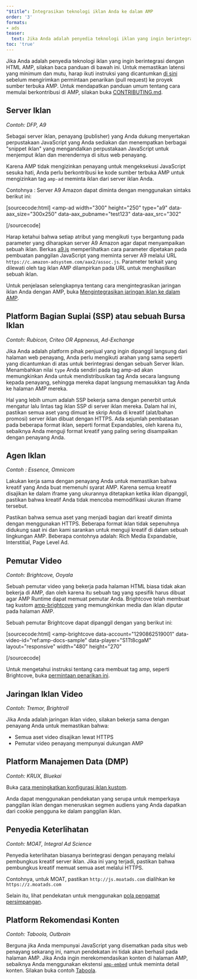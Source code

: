 ```yaml
---
"$title": Integrasikan teknologi iklan Anda ke dalam AMP
order: '3'
formats:
- ads
teaser:
  text: Jika Anda adalah penyedia teknologi iklan yang ingin berintegrasi dengan HTML AMP, silakan baca panduan di bawah ini.
toc: 'true'
---
```


<!--
This file is imported from https://github.com/ampproject/amphtml/blob/master/ads/_integration-guide.md.
Please do not change this file.
If you have found a bug or an issue please
have a look and request a pull request there.
-->

Jika Anda adalah penyedia teknologi iklan yang ingin berintegrasi dengan HTML AMP, silakan baca panduan di bawah ini. Untuk memastikan latensi yang minimum dan mutu, harap ikuti instruksi yang dicantumkan [di sini](https://github.com/ampproject/amphtml/blob/master/ads/../3p/README.md#ads) sebelum mengirimkan permintaan penarikan (pull request) ke proyek sumber terbuka AMP. Untuk mendapatkan panduan umum tentang cara memulai berkontribusi di AMP, silakan buka [CONTRIBUTING.md](https://github.com/ampproject/amphtml/blob/master/ads/../CONTRIBUTING.md).

## Server Iklan <a name="ad-server"></a>

*Contoh: DFP, A9*

Sebagai server iklan, penayang (publisher) yang Anda dukung menyertakan perpustakaan JavaScript yang Anda sediakan dan menempatkan berbagai "snippet iklan" yang mengandalkan perpustakaan JavaScript untuk menjemput iklan dan merendernya di situs web penayang.

Karena AMP tidak mengizinkan penayang untuk mengeksekusi JavaScript sesuka hati, Anda perlu berkontribusi ke kode sumber terbuka AMP untuk mengizinkan tag `amp-ad` meminta iklan dari server iklan Anda.

Contohnya : Server A9 Amazon dapat diminta dengan menggunakan sintaks berikut ini:

[sourcecode:html]
<amp-ad
  width="300"
  height="250"
  type="a9"
  data-aax_size="300x250"
  data-aax_pubname="test123"
  data-aax_src="302"
>
</amp-ad>
[/sourcecode]

Harap ketahui bahwa setiap atribut yang mengikuti `type` bergantung pada parameter yang diharapkan server A9 Amazon agar dapat menyampaikan sebuah iklan. Berkas [a9.js](https://github.com/ampproject/amphtml/blob/master/ads/./a9.js) memperlihatkan cara parameter dipetakan pada pembuatan panggilan JavaScript yang meminta server A9 melalui URL `https://c.amazon-adsystem.com/aax2/assoc.js`. Parameter terkait yang dilewati oleh tag iklan AMP dilampirkan pada URL untuk menghasilkan sebuah iklan.

Untuk penjelasan selengkapnya tentang cara mengintegrasikan jaringan iklan Anda dengan AMP, buka [Mengintegrasikan jaringan iklan ke dalam AMP](https://github.com/ampproject/amphtml/blob/master/ads/README.md).

## Platform Bagian Suplai (SSP) atau sebuah Bursa Iklan <a name="supply-side-platform-ssp-or-an-ad-exchange"></a>

*Contoh: Rubicon, Criteo OR Appnexus, Ad-Exchange*

Jika Anda adalah platform pihak penjual yang ingin dipanggil langsung dari halaman web penayang, Anda perlu mengikuti arahan yang sama seperti yang dicantumkan di atas untuk berintegrasi dengan sebuah Server Iklan. Menambahkan nilai `type` Anda sendiri pada tag amp-ad akan memungkinkan Anda untuk mendistribusikan tag Anda secara langsung kepada penayang, sehingga mereka dapat langsung memasukkan tag Anda ke halaman AMP mereka.

Hal yang lebih umum adalah SSP bekerja sama dengan penerbit untuk mengatur lalu lintas tag iklan SSP di server iklan mereka. Dalam hal ini, pastikan semua aset yang dimuat ke skrip Anda di kreatif (alat/bahan promosi) server iklan dibuat dengan HTTPS. Ada sejumlah pembatasan pada beberapa format iklan, seperti format Expandables, oleh karena itu, sebaiknya Anda menguji format kreatif yang paling sering disampaikan dengan penayang Anda.

## Agen Iklan <a name="ad-agency"></a>

*Contoh : Essence, Omnicom*

Lakukan kerja sama dengan penayang Anda untuk memastikan bahwa kreatif yang Anda buat memenuhi syarat AMP. Karena semua kreatif disajikan ke dalam iframe yang ukurannya ditetapkan ketika iklan dipanggil, pastikan bahwa kreatif Anda tidak mencoba memodifikasi ukuran iframe tersebut.

Pastikan bahwa semua aset yang menjadi bagian dari kreatif diminta dengan menggunakan HTTPS. Beberapa format iklan tidak sepenuhnya didukung saat ini dan kami sarankan untuk menguji kreatif di dalam sebuah lingkungan AMP. Beberapa contohnya adalah: Rich Media Expandable, Interstitial, Page Level Ad.

## Pemutar Video <a name="video-player"></a>

*Contoh: Brightcove, Ooyala*

Sebuah pemutar video yang bekerja pada halaman HTML biasa tidak akan bekerja di AMP, dan oleh karena itu sebuah tag yang spesifik harus dibuat agar AMP Runtime dapat memuat pemutar Anda. Brightcove telah membuat tag kustom [amp-brightcove](https://github.com/ampproject/amphtml/blob/master/extensions/amp-brightcove/amp-brightcove.md) yang memungkinkan media dan iklan diputar pada halaman AMP.

Sebuah pemutar Brightcove dapat dipanggil dengan yang berikut ini:

[sourcecode:html]
<amp-brightcove
  data-account="1290862519001"
  data-video-id="ref:amp-docs-sample"
  data-player="S1Tt8cgaM"
  layout="responsive"
  width="480"
  height="270"
>
</amp-brightcove>
[/sourcecode]

Untuk mengetahui instruksi tentang cara membuat tag amp, seperti Brightcove, buka [permintaan penarikan ini](https://github.com/ampproject/amphtml/pull/1052).

## Jaringan Iklan Video <a name="video-ad-network"></a>

*Contoh: Tremor, Brightroll*

Jika Anda adalah jaringan iklan video, silakan bekerja sama dengan penayang Anda untuk memastikan bahwa:

- Semua aset video disajikan lewat HTTPS
- Pemutar video penayang mempunyai dukungan AMP

## Platform Manajemen Data (DMP) <a name="data-management-platform-dmp"></a>

*Contoh: KRUX, Bluekai*

Buka [cara meningkatkan konfigurasi iklan kustom](https://amp.dev/documentation/components/amp-ad#enhance-incoming-ad-configuration).

Anda dapat menggunakan pendekatan yang serupa untuk memperkaya panggilan iklan dengan meneruskan segmen audiens yang Anda dapatkan dari cookie pengguna ke dalam panggilan iklan.

## Penyedia Keterlihatan <a name="viewability-provider"></a>

*Contoh: MOAT, Integral Ad Science*

Penyedia keterlihatan biasanya berintegrasi dengan penayang melalui pembungkus kreatif server iklan. Jika ini yang terjadi, pastikan bahwa pembungkus kreatif memuat semua aset melalui HTTPS.

Contohnya, untuk MOAT, pastikan `http://js.moatads.com` dialihkan ke `https://z.moatads.com`

Selain itu, lihat pendekatan untuk menggunakan [pola pengamat persimpangan](https://github.com/ampproject/amphtml/blob/master/ads/README.md#ad-viewability).

## Platform Rekomendasi Konten <a name="content-recommendation-platform"></a>

*Contoh: Taboola, Outbrain*

Berguna jika Anda mempunyai JavaScript yang disematkan pada situs web penayang sekarang ini, namun pendekatan ini tidak akan berhasil pada halaman AMP. Jika Anda ingin merekomendasikan konten di halaman AMP, sebaiknya Anda menggunakan ekstensi [`amp-embed`](https://amp.dev/documentation/components/amp-ad) untuk meminta detail konten. Silakan buka contoh [Taboola](https://github.com/ampproject/amphtml/blob/master/ads/taboola.md).
